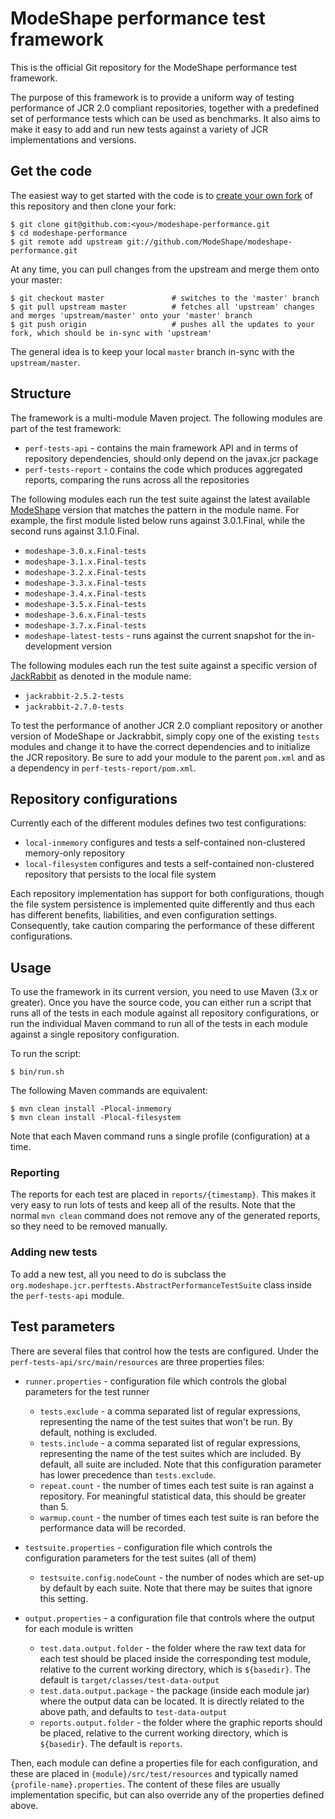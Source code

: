 # ModeShape performance test framework

This is the official Git repository for the ModeShape performance test framework.

The purpose of this framework is to provide a uniform way of testing performance of JCR 2.0 compliant repositories, together with
a predefined set of performance tests which can be used as benchmarks. It also aims to make it easy to add and run new tests against a variety
of JCR implementations and versions.

## Get the code

The easiest way to get started with the code is to [create your own fork](http://help.github.com/forking/) of this repository and then clone your fork:

	$ git clone git@github.com:<you>/modeshape-performance.git
	$ cd modeshape-performance
	$ git remote add upstream git://github.com/ModeShape/modeshape-performance.git

At any time, you can pull changes from the upstream and merge them onto your master:

	$ git checkout master               # switches to the 'master' branch
	$ git pull upstream master          # fetches all 'upstream' changes and merges 'upstream/master' onto your 'master' branch
	$ git push origin                   # pushes all the updates to your fork, which should be in-sync with 'upstream'

The general idea is to keep your local `master` branch in-sync with the `upstream/master`.

## Structure

The framework is a multi-module Maven project. The following modules are part of the test framework:

- `perf-tests-api` - contains the main framework API and in terms of repository dependencies, should only depend on the javax.jcr package
- `perf-tests-report` - contains the code which produces aggregated reports, comparing the runs across all the repositories

The following modules each run the test suite against the latest available [ModeShape](http://modeshape.org) version that matches the pattern in the module name. For example, the first module listed below runs against 3.0.1.Final, while the second runs against 3.1.0.Final.

- `modeshape-3.0.x.Final-tests`
- `modeshape-3.1.x.Final-tests`
- `modeshape-3.2.x.Final-tests`
- `modeshape-3.3.x.Final-tests`
- `modeshape-3.4.x.Final-tests`
- `modeshape-3.5.x.Final-tests`
- `modeshape-3.6.x.Final-tests`
- `modeshape-3.7.x.Final-tests`
- `modeshape-latest-tests` - runs against the current snapshot for the in-development version

The following modules each run the test suite against a specific version of [JackRabbit](http://jackrabbit.apache.org) as denoted in the module name:

- `jackrabbit-2.5.2-tests`
- `jackrabbit-2.7.0-tests`

To test the performance of another JCR 2.0 compliant repository or another version of ModeShape or Jackrabbit, simply copy one of the existing `tests` modules and change it to have the correct dependencies and to initialize the JCR repository. Be sure to add your module to the parent `pom.xml` and as a dependency in `perf-tests-report/pom.xml`.

## Repository configurations

Currently each of the different modules defines two test configurations:

* `local-inmemory` configures and tests a self-contained non-clustered memory-only repository
* `local-filesystem` configures and tests a self-contained non-clustered repository that persists to the local file system

Each repository implementation has support for both configurations, though the file system persistence is implemented quite differently and thus each has different benefits, liabilities, and even configuration settings. Consequently, take caution comparing the performance of these different configurations.

## Usage

To use the framework in its current version, you need to use Maven (3.x or greater). Once you have the source code, you can either run a script that runs all of the tests in each module against all repository configurations, or run the individual Maven command to run all of the tests in each module against a single repository configuration.

To run the script:

    $ bin/run.sh

The following Maven commands are equivalent:

    $ mvn clean install -Plocal-inmemory
    $ mvn clean install -Plocal-filesystem

Note that each Maven command runs a single profile (configuration) at a time.


### Reporting

The reports for each test are placed in `reports/{timestamp}`. This makes it very easy to run lots of tests and keep all of the results. Note that the normal `mvn clean` command does not remove any of the generated reports, so they need to be removed manually.


### Adding new tests

To add a new test, all you need to do is subclass the `org.modeshape.jcr.perftests.AbstractPerformanceTestSuite` class inside the
`perf-tests-api` module.

## Test parameters

There are several files that control how the tests are configured. Under the `perf-tests-api/src/main/resources` are three properties files:

- `runner.properties` - configuration file which controls the global parameters for the test runner

  * `tests.exclude` - a comma separated list of regular expressions, representing the name of the test suites that won't be run. By default, nothing is excluded.
  * `tests.include` - a comma separated list of regular expressions, representing the name of the test suites which are included. By default, all suite are included. Note that this configuration parameter has lower precedence than `tests.exclude`.
  * `repeat.count` - the number of times each test suite is ran against a repository. For meaningful statistical data, this should be greater than 5.
  * `warmup.count` - the number of times each test suite is ran before the performance data will be recorded.

- `testsuite.properties` - configuration file which controls the configuration parameters for the test suites (all of them)

  * `testsuite.config.nodeCount` - the number of nodes which are set-up by default by each suite. Note that there may be suites that ignore this setting.

- `output.properties` - a configuration file that controls where the output for each module is written
  * `test.data.output.folder` - the folder where the raw text data for each test should be placed inside the corresponding test module, relative to the current working directory, which is `${basedir}`. The default is `target/classes/test-data-output`
  * `test.data.output.package` - the package (inside each module jar) where the output data can be located. It is directly related to the above path, and defaults to `test-data-output`
  * `reports.output.folder` - the folder where the graphic reports should be placed, relative to the current working directory, which is `${basedir}`. The default is `reports`.

Then, each module can define a properties file for each configuration, and these are placed in `{module}/src/test/resources` and typically named `{profile-name}.properties`. The content of these files are usually implementation specific, but can also override any of the properties defined above.

